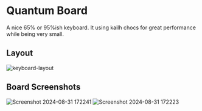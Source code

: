 # Quantum Board #
A nice 65% or 95%ish keyboard. It using kailh chocs for great performance while being very small.

## Layout 
![keyboard-layout](https://github.com/user-attachments/assets/73276c55-e338-4272-bf80-973c44b135d1)

## Board Screenshots
![Screenshot 2024-08-31 172241](https://github.com/user-attachments/assets/626f54a6-6b94-413b-b642-e5dcee2eeb3d)
![Screenshot 2024-08-31 172223](https://github.com/user-attachments/assets/cab14df3-e036-40b9-b321-a4c9b8eab638)
